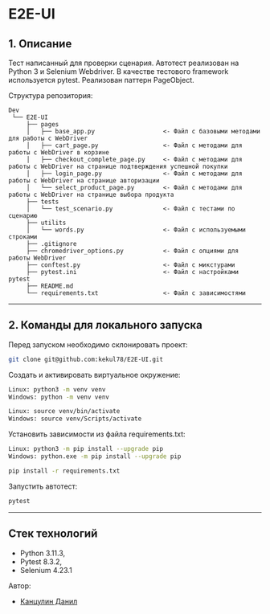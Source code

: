 # E2E-UI

## 1. Описание <a id=1></a>
Тест написанный для проверки сценария. Автотест реализован на Python 3 и Selenium Webdriver. В качестве тестового framework используется pytest. Реализован паттерн PageObject. 

Cтруктура репозитория:
```
Dev
 └── E2E-UI
     ├── pages
     │   ├── base_app.py                   <- Файл с базовыми методами для работы с WebDriver
     │   ├── cart_page.py                  <- Файл с методами для работы с WebDriver в корзине
     │   ├── checkout_complete_page.py     <- Файл с методами для работы с WebDriver на странице подтверждения успешной покупки
     │   ├── login_page.py                 <- Файл с методами для работы с WebDriver на странице авторизации
     │   └── select_product_page.py        <- Файл с методами для работы с WebDriver на странице выбора продукта
     ├── tests
     │   └── test_scenario.py              <- Файл с тестами по сценарию
     ├── utilits
     │   └── words.py                      <- Файл с используемыми строками
     ├── .gitignore
     ├── chromedriver_options.py           <- Файл с опциями для работы WebDriver
     ├── conftest.py                       <- Файл с микстурами
     ├── pytest.ini                        <- Файл с настройками pytest
     ├── README.md
     └── requirements.txt                  <- Файл с зависимостями
```
---
## 2. Команды для локального запуска <a id=4></a>

Перед запуском необходимо склонировать проект:
```bash
git clone git@github.com:kekul78/E2E-UI.git

```

Cоздать и активировать виртуальное окружение:
```bash
Linux: python3 -m venv venv
Windows: python -m venv venv
```
```bash
Linux: source venv/bin/activate
Windows: source venv/Scripts/activate
```

Установить зависимости из файла requirements.txt:
```bash
Linux: python3 -m pip install --upgrade pip
Windows: python.exe -m pip install --upgrade pip
```
```bash
pip install -r requirements.txt
```

Запустить автотест:
```bash
pytest
```
---
## Стек технологий

* Python 3.11.3,
* Pytest 8.3.2,
* Selenium 4.23.1

Автор: 
* [Канцулин Данил](https://github.com/kekul78)
